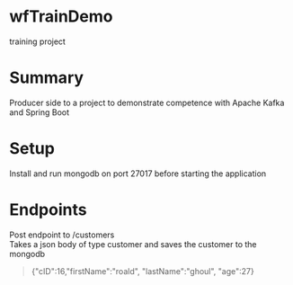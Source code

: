 # wfTrainDemo
training project

# Summary
Producer side to a project to demonstrate competence with Apache Kafka and Spring Boot

# Setup
Install and run mongodb on port 27017 before starting the application

# Endpoints
Post endpoint to /customers  
Takes a json body of type customer and saves the customer to the mongodb

>{"cID":16,"firstName":"roald", "lastName":"ghoul", "age":27}
